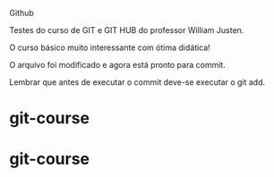 Github

Testes do curso de GIT e GIT HUB do professor William Justen.

O curso básico muito interessante com ótima didática!

O arquivo foi modificado e agora está pronto para commit.

Lembrar que antes de executar o commit deve-se executar o git add.
# git-course
# git-course
